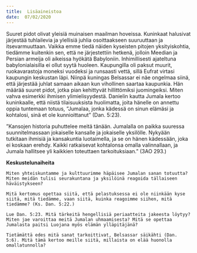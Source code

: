 ```yaml
---
title:  Lisäaineistoa
date:  07/02/2020
---
```


Suuret pidot olivat yleisiä muinaisen maailman hoveissa. Kuninkaat halusivat järjestää tuhlailevia ja ylellisiä juhlia osoittaakseen suuruuttaan ja itsevarmuuttaan. Vaikka emme tiedä näiden kyseisten pitojen yksityiskohtia, tiedämme kuitenkin sen, että ne järjestettiin hetkenä, jolloin Meedian ja Persian armeija oli aikeissa hyökätä Babyloniin. Inhimillisesti ajateltuna babylonialaisilla ei ollut syytä huoleen. Kaupungilla oli paksut muurit, ruokavarastoja moneksi vuodeksi ja runsaasti vettä, sillä Eufrat virtasi kaupungin keskustan läpi. Niinpä kuningas Belsassar ei näe ongelmaa siinä, että järjestää juhlat samaan aikaan kun vihollinen saartaa kaupunkia. Hän määrää suuret pidot, jotka pian kehittyvät hillittömiksi juomingeiksi. Miten vahva esimerkki ihmisen ylimielisyydestä. Danielin kautta Jumala kertoo kuninkaalle, että niistä tilaisuuksista huolimatta, joita hänelle on annettu oppia tuntemaan totuus, ”Jumalaa, jonka kädessä on sinun elämäsi ja kohtalosi, sinä et ole kunnioittanut” (Dan. 5:23).

”Kansojen historia puhuttelee meitä tänään. Jumalalla on paikka suuressa suunnitelmassaan jokaiselle kansalle ja jokaiselle yksilölle. Nykyään tutkitaan ihmisiä ja kansakuntia luotaimella, ja se on hänen kädessään, joka ei koskaan erehdy. Kaikki ratkaisevat kohtalonsa omalla valinnallaan, ja Jumala hallitsee yli kaikkien toteuttaen tarkoituksiaan.” (3AO 293.)

**Keskustelunaiheita**

`Miten yhteiskuntamme ja kulttuurimme häpäisee Jumalan sanan totuutta? Miten meidän tulisi seurakuntana ja yksilöinä reagoida tällaiseen häväistykseen?`

`Mitä kertomus opettaa siitä, että pelastuksessa ei ole niinkään kyse siitä, mitä tiedämme, vaan siitä, kuinka reagoimme siihen, mitä tiedämme? (Ks. Dan. 5:22.)`

`Lue Dan. 5:23. Mitä tärkeitä hengellisiä periaatteita jakeesta löytyy? Miten jae varoittaa meitä Jumalan uhmaamisesta? Mitä se opettaa Jumalasta paitsi Luojana myös elämän ylläpitäjänä?`

`Tietämättä edes mitä sanat tarkoittivat, Belsassar säikähti (Dan. 5:6). Mitä tämä kertoo meille siitä, millaista on elää huonolla omallatunnolla?`